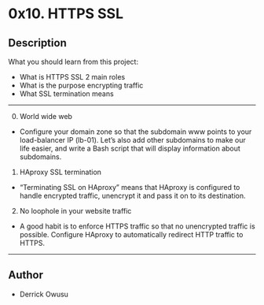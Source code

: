 # 0x10. HTTPS SSL
## Description
What you should learn from this project:

  * What is HTTPS SSL 2 main roles
  * What is the purpose encrypting traffic
  * What SSL termination means

- - - -

0. World wide web
  * Configure your domain zone so that the subdomain www points to your load-balancer IP (lb-01). Let’s also add other subdomains to make our life easier, and write a Bash script that will display information about subdomains.

1. HAproxy SSL termination
  * “Terminating SSL on HAproxy” means that HAproxy is configured to handle encrypted traffic, unencrypt it and pass it on to its destination.

2. No loophole in your website traffic
  * A good habit is to enforce HTTPS traffic so that no unencrypted traffic is possible. Configure HAproxy to automatically redirect HTTP traffic to HTTPS.

- - - -

## Author
  * Derrick Owusu